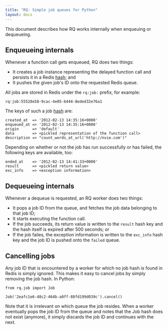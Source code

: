 ```yaml
---
title: "RQ: Simple job queues for Python"
layout: docs
---
```


This document describes how RQ works internally when enqueuing or dequeueing.


## Enqueueing internals

Whenever a function call gets enqueued, RQ does two things:

* It creates a job instance representing the delayed function call and persists
  it in a Redis [hash][h]; and
* It pushes the given job's ID onto the requested Redis queue.

All jobs are stored in Redis under the `rq:job:` prefix, for example:

    rq:job:55528e58-9cac-4e05-b444-8eded32e76a1

The keys of such a job [hash][h] are:

    created_at  => '2012-02-13 14:35:16+0000'
    enqueued_at => '2012-02-13 14:35:16+0000'
    origin      => 'default'
    data        => <pickled representation of the function call>
    description => "count_words_at_url('http://nvie.com')"

Depending on whether or not the job has run successfully or has failed, the
following keys are available, too:

    ended_at    => '2012-02-13 14:41:33+0000'
    result      => <pickled return value>
    exc_info    => <exception information>

[h]: http://redis.io/topics/data-types#hashes


## Dequeueing internals

Whenever a dequeue is requested, an RQ worker does two things:

* It pops a job ID from the queue, and fetches the job data belonging to that
  job ID;
* It starts executing the function call.
* If the job succeeds, its return value is written to the `result` hash key and
  the hash itself is expired after 500 seconds; or
* If the job failes, the exception information is written to the `exc_info`
  hash key and the job ID is pushed onto the `failed` queue.


## Cancelling jobs

Any job ID that is encountered by a worker for which no job hash is found in
Redis is simply ignored.  This makes it easy to cancel jobs by simply removing
the job hash.  In Python:

    from rq.job import Job

    Job('2eafc1e6-48c2-464b-a0ff-88fd199d039c').cancel()

Note that it is irrelevant on which queue the job resides.  When a worker
eventually pops the job ID from the queue and notes that the Job hash does not
exist (anymore), it simply discards the job ID and continues with the next.
